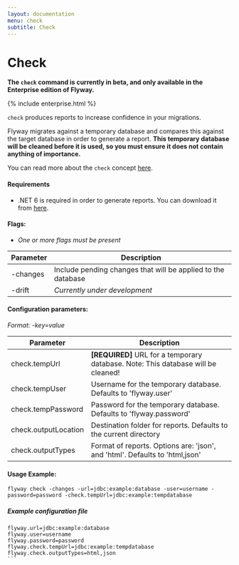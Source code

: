 ```yaml
---
layout: documentation
menu: check
subtitle: Check
---
```


# Check

**The `check` command is currently in beta, and only available in the Enterprise edition of Flyway.**

{% include enterprise.html %}

`check` produces reports to increase confidence in your migrations.

Flyway migrates against a temporary database and compares this against the target database in order to generate a report.
**This temporary database will be cleaned before it is used, so you must ensure it does not contain anything of importance.**

You can read more about the `check` concept [here](/documentation/concepts/check).

#### Requirements
- .NET 6 is required in order to generate reports. You can download it from [here](https://dotnet.microsoft.com/en-us/download/dotnet/6.0).

#### Flags:
- _One or more flags must be present_

| Parameter                    | Description
| ---------------------------- | --------------------------------------------------------------
|    -changes                  |  Include pending changes that will be applied to the database
|    -drift                    |  _Currently under development_

#### Configuration parameters:
 _Format: -key=value_

| Parameter                    | Description
| ---------------------------- | -----------------------------------------------------------
|    check.tempUrl             | **[REQUIRED]** URL for a temporary database. Note: This database will be cleaned!
|    check.tempUser            | Username for the temporary database. Defaults to 'flyway.user'
|    check.tempPassword        | Password for the temporary database. Defaults to 'flyway.password'
|    check.outputLocation      | Destination folder for reports. Defaults to the current directory
|    check.outputTypes         | Format of reports. Options are: 'json', and 'html'. Defaults to 'html,json'

#### Usage Example:
```
flyway check -changes -url=jdbc:example:database -user=username -password=password -check.tempUrl=jdbc:example:tempdatabase
```

##### Example configuration file

``````properties
flyway.url=jdbc:example:database
flyway.user=username
flyway.password=password
flyway.check.tempUrl=jdbc:example:tempdatabase
flyway.check.outputTypes=html,json
```
